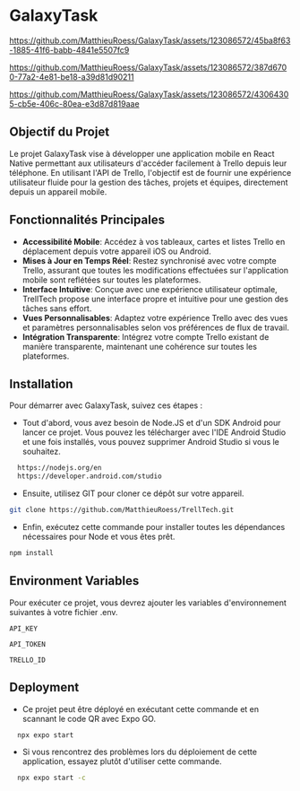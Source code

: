 # GalaxyTask


https://github.com/MatthieuRoess/GalaxyTask/assets/123086572/45ba8f63-1885-41f6-babb-4841e5507fc9



https://github.com/MatthieuRoess/GalaxyTask/assets/123086572/387d6700-77a2-4e81-be18-a39d81d90211





https://github.com/MatthieuRoess/GalaxyTask/assets/123086572/43064305-cb5e-406c-80ea-e3d87d819aae





## Objectif du Projet

Le projet GalaxyTask vise à développer une application mobile en React Native permettant aux utilisateurs d'accéder facilement à Trello depuis leur téléphone. En utilisant l'API de Trello, l'objectif est de fournir une expérience utilisateur fluide pour la gestion des tâches, projets et équipes, directement depuis un appareil mobile.

## Fonctionnalités Principales

- **Accessibilité Mobile**: Accédez à vos tableaux, cartes et listes Trello en déplacement depuis votre appareil iOS ou Android.
- **Mises à Jour en Temps Réel**: Restez synchronisé avec votre compte Trello, assurant que toutes les modifications effectuées sur l'application mobile sont reflétées sur toutes les plateformes.
- **Interface Intuitive**: Conçue avec une expérience utilisateur optimale, TrellTech propose une interface propre et intuitive pour une gestion des tâches sans effort.
- **Vues Personnalisables**: Adaptez votre expérience Trello avec des vues et paramètres personnalisables selon vos préférences de flux de travail.
- **Intégration Transparente**: Intégrez votre compte Trello existant de manière transparente, maintenant une cohérence sur toutes les plateformes.

## Installation

Pour démarrer avec GalaxyTask, suivez ces étapes :

- Tout d'abord, vous avez besoin de Node.JS et d'un SDK Android pour lancer ce projet. Vous pouvez les télécharger avec l'IDE Android Studio et une fois installés, vous pouvez supprimer Android Studio si vous le souhaitez.

```bash
  https://nodejs.org/en
  https://developer.android.com/studio
```

- Ensuite, utilisez GIT pour cloner ce dépôt sur votre appareil.

```bash
git clone https://github.com/MatthieuRoess/TrellTech.git
```

- Enfin, exécutez cette commande pour installer toutes les dépendances nécessaires pour Node et vous êtes prêt.

```bash
npm install
```

## Environment Variables

Pour exécuter ce projet, vous devrez ajouter les variables d'environnement suivantes à votre fichier .env.

`API_KEY`

`API_TOKEN`

`TRELLO_ID`

## Deployment

- Ce projet peut être déployé en exécutant cette commande et en scannant le code QR avec Expo GO.

```bash
  npx expo start
```

- Si vous rencontrez des problèmes lors du déploiement de cette application, essayez plutôt d'utiliser cette commande.

```bash
  npx expo start -c
```

